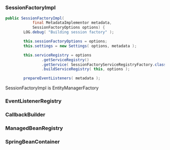#


### SessionFactoryImpl

~~~java
public SessionFactoryImpl(
			final MetadataImplementor metadata,
			SessionFactoryOptions options) {
		LOG.debug( "Building session factory" );

		this.sessionFactoryOptions = options;
		this.settings = new Settings( options, metadata );

		this.serviceRegistry = options
				.getServiceRegistry()
				.getService( SessionFactoryServiceRegistryFactory.class )
				.buildServiceRegistry( this, options );

		prepareEventListeners( metadata );
~~~

SessionFactoryImpl is EntityManagerFactory


### EventListenerRegistry

### CallbackBuilder

### ManagedBeanRegistry

### SpringBeanContainer

